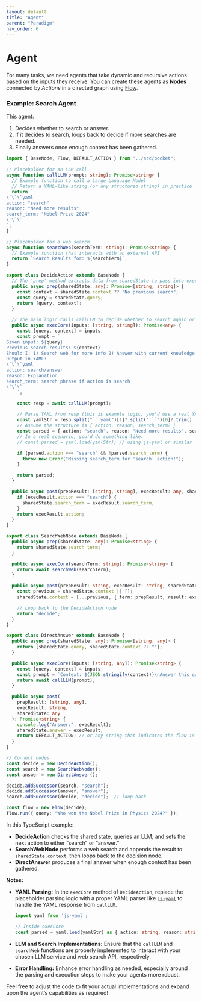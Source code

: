 ```yaml
---
layout: default
title: "Agent"
parent: "Paradigm"
nav_order: 6
---
```


# Agent

For many tasks, we need agents that take dynamic and recursive actions based on the inputs they receive.
You can create these agents as **Nodes** connected by *Actions* in a directed graph using [Flow](./flow.md).

### Example: Search Agent

This agent:
1. Decides whether to search or answer.
2. If it decides to search, loops back to decide if more searches are needed.
3. Finally answers once enough context has been gathered.

```typescript
import { BaseNode, Flow, DEFAULT_ACTION } from "../src/pocket";

// Placeholder for an LLM call
async function callLLM(prompt: string): Promise<string> {
  // Example function to call a Large Language Model
  // Return a YAML-like string (or any structured string) in practice
  return `
\`\`\`yaml
action: "search"
reason: "Need more results"
search_term: "Nobel Prize 2024"
\`\`\`
`;
}

// Placeholder for a web search
async function searchWeb(searchTerm: string): Promise<string> {
  // Example function that interacts with an external API
  return `Search Results for: ${searchTerm}`;
}

export class DecideAction extends BaseNode {
  // The 'prep' method extracts data from sharedState to pass into execCore
  public async prep(sharedState: any): Promise<[string, string]> {
    const context = sharedState.context ?? "No previous search";
    const query = sharedState.query;
    return [query, context];
  }

  // The main logic calls callLLM to decide whether to search again or to answer
  public async execCore(inputs: [string, string]): Promise<any> {
    const [query, context] = inputs;
    const prompt = `
Given input: ${query}
Previous search results: ${context}
Should I: 1) Search web for more info 2) Answer with current knowledge
Output in YAML:
\`\`\`yaml
action: search/answer
reason: Explanation
search_term: search phrase if action is search
\`\`\`
    `;

    const resp = await callLLM(prompt);

    // Parse YAML from resp (this is example logic; you'd use a real YAML parser)
    const yamlStr = resp.split("```yaml")[1]?.split("```")[0]?.trim() || "";
    // Assume the structure is { action, reason, search_term? }
    const parsed = { action: "search", reason: "Need more results", search_term: "Nobel Prize 2024" };
    // In a real scenario, you'd do something like:
    // const parsed = yaml.load(yamlStr); // using js-yaml or similar

    if (parsed.action === "search" && !parsed.search_term) {
      throw new Error("Missing search_term for 'search' action!");
    }

    return parsed;
  }

  public async post(prepResult: [string, string], execResult: any, sharedState: any): Promise<string> {
    if (execResult.action === "search") {
      sharedState.search_term = execResult.search_term;
    }
    return execResult.action;
  }
}

export class SearchWebNode extends BaseNode {
  public async prep(sharedState: any): Promise<string> {
    return sharedState.search_term;
  }

  public async execCore(searchTerm: string): Promise<string> {
    return await searchWeb(searchTerm);
  }

  public async post(prepResult: string, execResult: string, sharedState: any): Promise<string> {
    const previous = sharedState.context || [];
    sharedState.context = [...previous, { term: prepResult, result: execResult }];

    // Loop back to the DecideAction node
    return "decide";
  }
}

export class DirectAnswer extends BaseNode {
  public async prep(sharedState: any): Promise<[string, any]> {
    return [sharedState.query, sharedState.context ?? ""];
  }

  public async execCore(inputs: [string, any]): Promise<string> {
    const [query, context] = inputs;
    const prompt = `Context: ${JSON.stringify(context)}\nAnswer this query: ${query}`;
    return await callLLM(prompt);
  }

  public async post(
    prepResult: [string, any],
    execResult: string,
    sharedState: any
  ): Promise<string> {
    console.log("Answer:", execResult);
    sharedState.answer = execResult;
    return DEFAULT_ACTION; // or any string that indicates the flow is done
  }
}

// Connect nodes
const decide = new DecideAction();
const search = new SearchWebNode();
const answer = new DirectAnswer();

decide.addSuccessor(search, "search");
decide.addSuccessor(answer, "answer");
search.addSuccessor(decide, "decide");  // loop back

const flow = new Flow(decide);
flow.run({ query: "Who won the Nobel Prize in Physics 2024?" });
```

In this TypeScript example:

- **DecideAction** checks the shared state, queries an LLM, and sets the next action to either “search” or “answer.”
- **SearchWebNode** performs a web search and appends the result to `sharedState.context`, then loops back to the decision node.
- **DirectAnswer** produces a final answer when enough context has been gathered.

**Notes:**

- **YAML Parsing:** In the `execCore` method of `DecideAction`, replace the placeholder parsing logic with a proper YAML parser like [`js-yaml`](https://github.com/nodeca/js-yaml) to handle the YAML response from `callLLM`.

  ```typescript
  import yaml from 'js-yaml';

  // Inside execCore
  const parsed = yaml.load(yamlStr) as { action: string; reason: string; search_term?: string };
  ```

- **LLM and Search Implementations:** Ensure that the `callLLM` and `searchWeb` functions are properly implemented to interact with your chosen LLM service and web search API, respectively.

- **Error Handling:** Enhance error handling as needed, especially around the parsing and execution steps to make your agents more robust.

Feel free to adjust the code to fit your actual implementations and expand upon the agent’s capabilities as required!